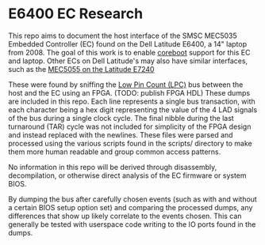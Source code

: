 # E6400 EC Research
This repo aims to document the host interface of the SMSC MEC5035 Embedded Controller (EC) found on the Dell Latitude E6400, a 14" laptop from 2008. The goal of this work is to enable [coreboot](https://coreboot.org) support for this EC and laptop. Other ECs on Dell Latitude's may also have similar interfaces, such as the [MEC5055 on the Latitude E7240](https://review.coreboot.org/c/coreboot/+/44975)

These were found by sniffing the [Low Pin Count (LPC)](https://www.intel.com/content/dam/www/program/design/us/en/documents/low-pin-count-interface-specification.pdf) bus between the host and the EC using an FPGA. (TODO: publish FPGA HDL) These dumps are included in this repo. Each line represents a single bus transaction, with each character being a hex digit representing the value of the 4 LAD signals of the bus during a single clock cycle. The final nibble during the last turnaround (TAR) cycle was not included for simplicity of the FPGA design and instead replaced with the newlines. These files were parsed and processed using the various scripts found in the scripts/ directory to make them more human readable and group common access patterns.

No information in this repo will be derived through disassembly, decompilation, or otherwise direct analysis of the EC firmware or system BIOS.

By dumping the bus after carefully chosen events (such as with and without a certain BIOS setup option set) and comparing the processed dumps, any differences that show up likely correlate to the events chosen. This can generally be tested with userspace code writing to the IO ports found in the dumps.
